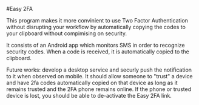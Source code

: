 #Easy 2FA

This program makes it more convinient to use Two Factor Authentication without disrupting your workflow by automatically copying the codes to your clipboard without compimising on security. 
 
It consists of an Android app which monitors SMS in order to recognize security codes.  When a code is received, it is automatically copied to the clipboard.  

Future works: develop a desktop service and securly push the notification to it when observed on mobile. It should allow someone to "trust" a device and have 2fa codes automatically copied on that device as long as it remains trusted and the 2FA phone remains online. If the phone or trusted device is lost, you should be able to de-activate the Easy 2FA link.